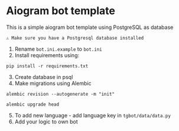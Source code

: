 # Aiogram bot template
This is a simple aiogram bot template using PostgreSQL as database
```
⚠️ Make sure you have a Postgresql database installed
```
1. Rename `bot.ini.example` to `bot.ini`
2. Install requirements using: 
```
pip install -r requirements.txt
```
3. Create database in psql
4. Make migrations using Alembic
```
alembic revision --autogenerate -m "init"
```
```
alembic upgrade head
```
5. To add new language - add language key in ```tgbot/data/data.py```
6. Add your logic to own bot

